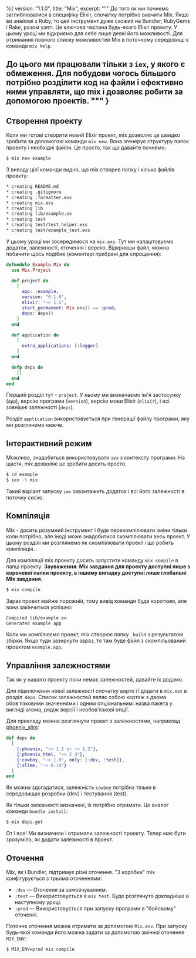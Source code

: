 %{
  version: "1.1.0",
  title: "Mix",
  excerpt: """
  До того як ми почнемо заглиблюватися в специфіку Elixir, спочатку потрібно вивчити Mix.
Якщо ви знайомі з Ruby, то цей інструмент дуже схожий на Bundler, RubyGems і Rake, разом узяті.
Це ключова частина будь-якого Elixir проекту. У цьому уроці ми відкриємо для себе лише деякі його можливості.
Для отримання повного списку можливостей Mix в поточному середовищі є команда `mix help`.

До цього ми працювали тільки з `iex`, у якого є обмеження.
Для побудови чогось більшого потрібно розділити код на файли і ефективно ними управляти, що mix і дозволяє робити за допомогою проектів.
  """
}
---

## Створення проекту

Коли ми готові створити новий Elixir проект, mix дозволяє це швидко зробити за допомогою команди `mix new`.
Вона згенерує структуру папок проекту і необхідні файли.
Це просто, так що давайте почнемо:

```bash
$ mix new example
```

З виводу цієї команди видно, що mix створив папку і кілька файлів проекту:

```bash
* creating README.md
* creating .gitignore
* creating .formatter.exs
* creating mix.exs
* creating lib
* creating lib/example.ex
* creating test
* creating test/test_helper.exs
* creating test/example_test.exs
```

У цьому уроці ми зосередимося на `mix.exs`.
Тут ми налаштовуємо додаток, залежності, оточення і версію.
Відкривши файл, можна побачити щось подібне (коментарі прибрані для спрощення):

```elixir
defmodule Example.Mix do
  use Mix.Project

  def project do
    [
      app: :example,
      version: "0.1.0",
      elixir: "~> 1.5",
      start_permanent: Mix.env() == :prod,
      deps: deps()
    ]
  end

  def application do
    [
      extra_applications: [:logger]
    ]
  end

  defp deps do
    []
  end
end
```

Перший розділ тут - `project`.
У ньому ми визначаємо ім'я застосунку (`app`), версію програми (`version`), версію мови Elixir (`elixir`), і всі зовнішні залежності (`deps`).

Розділ `application` використовується при генерації файлу програми, яку ми розглянемо нижче.

## Інтерактивний режим

Можливо, знадобиться використовувати `iex` з контексту програми.
На щастя, mix дозволяє це зробити досить просто.

```bash
$ cd example
$ iex -S mix
```

Такий варіант запуску `iex` завантажить додаток і всі його залежності в поточну сесію.

## Компіляція

Mix - досить розумний інструмент і буде перекомпілювати зміни тільки коли потрібно, але іноді може знадобитися скомпілювати весь проект.
У цьому розділі ми розглянемо як скомпілювати проект і що робить компіляція.

Для компіляції mix проекту досить запустити команду `mix compile` в папці проекту:
**Зауваження: Mix завдання для проекту доступні лише з кореневої папки проекту, в іншому випадку доступні лише глобальні Mix завдання.**

```bash
$ mix compile
```

Зараз проект майже порожній, тому вивід команди буде коротким, але вона закінчиться успішно:

```bash
Compiled lib/example.ex
Generated example app
```

Коли ми компілюємо проект, mix створює папку `_build` з результатом збірки.
Якщо туди зазирнути зараз, то там буде файл з скомпільований проектом `example.app`.

## Управління залежностями

Так як у нашого проекту поки немає залежностей, давайте їх додамо.

Для підключення нової залежності спочатку варто її додати в `mix.exs` в розділ` deps`.
Список залежностей являє собою кортеж з двома обов'язковими значеннями і одним опціональним: назва пакета у вигляді атома, рядок версії і необов'язкові опції.

Для прикладу можна розглянути проект з залежностями, наприклад [phoenix_slim](https://github.com/doomspork/phoenix_slim):

```elixir
def deps do
  [
    {:phoenix, "~> 1.1 or ~> 1.2"},
    {:phoenix_html, "~> 2.3"},
    {:cowboy, "~> 1.0", only: [:dev, :test]},
    {:slime, "~> 0.14"}
  ]
end
```

Як можна здогадатися, залежність `cowboy` потрібна тільки в середовищах розробки (dev) і тестування (test).

Як тільки залежності визначені, їх потрібно отримати.
Це аналог команди `bundle install`:

```bash
$ mix deps.get
```

От і все! Ми визначили і отримали залежності проекту.
Тепер має бути зрозуміло, як додати залежності в проект.

## Оточення

Mix, як і Bundler, підтримує різні оточення.
"З коробки" mix конфігурується з трьома оточеннями:

- `:dev` — Оточення за замовчуванням.
- `:test` — Використовується в `mix test`. Буде розглянуто докладніше в наступному уроці.
- `:prod` — Використовується при запуску програми в "бойовому" оточенні.

Поточне оточення можна отримати за допомогою `Mix.env`.
При запуску будь-якої команди його можна задати за допомогою змінної оточення `MIX_ENV`:

```bash
$ MIX_ENV=prod mix compile
```
